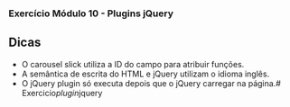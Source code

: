 ### Exercício Módulo 10 - Plugins jQuery

## Dicas

- O carousel slick utiliza a ID do campo para atribuir funções.
- A semântica de escrita do HTML e jQuery utilizam o idioma inglês.
- O jQuery plugin só executa depois que o jQuery carregar na página.#   E x e r c i c i o _ p l u g i n _ j q u e r y  
 